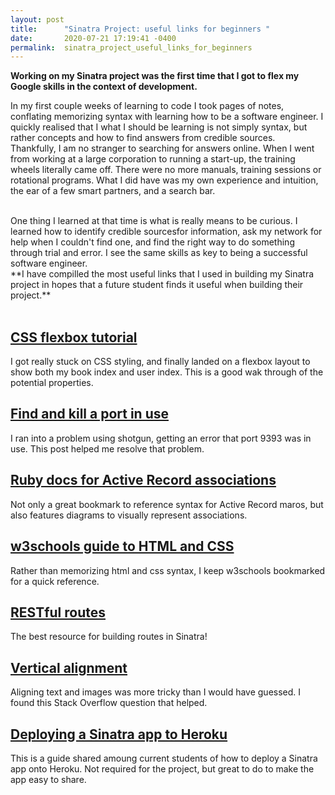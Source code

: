 ```yaml
---
layout: post
title:      "Sinatra Project: useful links for beginners "
date:       2020-07-21 17:19:41 -0400
permalink:  sinatra_project_useful_links_for_beginners
---
```



**Working on my Sinatra project was the first time that I got to flex my Google skills in the context of development.** 
<br>


In my first couple weeks of learning to code I took pages of notes, conflating memorizing syntax with learning how to be a software engineer. I quickly realised that I what I should be learning is not simply syntax, but rather concepts and how to find answers from credible sources. 
<br>
Thankfully, I am no stranger to searching for answers online. When I went from working at a large corporation to running a start-up, the training wheels literally came off. There were no more manuals, training sessions or rotational programs. What I did have was my own experience and intuition, the ear of a few smart partners, and a search bar. 

<br>
One thing I learned at that time is what is really means to be curious. I learned how to identify credible sourcesfor information, ask my network for help when I couldn't find one, and find the right way to do something through trial and error. I see the same skills as key to being a successful software engineer. 

<br>
**I have compilled the most useful links that I used in building my Sinatra project in hopes that a future student finds it useful when building their project.**
<br><br>



<h2> <a href="https://css-tricks.com/snippets/css/a-guide-to-flexbox/"> CSS flexbox tutorial </a> </h2>


I got really stuck on CSS styling, and finally landed on a flexbox layout to show both my book index and user index. This is a good wak through of the potential properties. 


<h2> <a href="https://medium.com/@virtual_khan/sinatra-and-shotgun-problems-with-port-9393-in-use-73735f353d26" > Find and kill a port in use  </a></h2>

I ran into a problem using shotgun, getting an error that port 9393 was in use. This post helped me resolve that problem.


<h2> <a href="https://guides.rubyonrails.org/association_basics.html"> Ruby docs for Active Record associations </a></h2>

Not only a great bookmark to reference syntax for Active Record maros, but also features diagrams to visually represent associations. 


<h2> <a href="https://www.w3schools.com/html/default.asp"> w3schools guide to HTML and CSS </a> </h2>

Rather than memorizing html and css syntax, I keep w3schools bookmarked for a quick reference. 


<h2> <a href="http://www.restular.com/"> RESTful routes  </a></h2>

The best resource for building routes in Sinatra! 


<h2> <a href="https://stackoverflow.com/questions/9249359/vertically-align-text-within-a-div"> Vertical alignment </a></h2>

Aligning text and images was more tricky than I would have guessed. I found this Stack Overflow question that helped.


<h2> <a href="https://medium.com/@christine_tran/deploying-sinatra-app-to-heroku-8c64f025db77"> Deploying a Sinatra app to Heroku </a></h2>

This is a guide shared amoung current students of how to deploy a Sinatra app onto Heroku. Not required for the project, but great to do to make the app easy to share.



